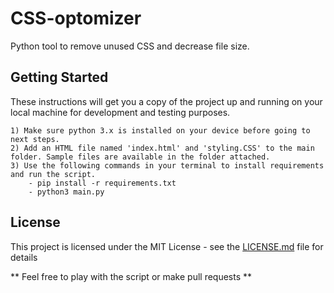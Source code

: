 # CSS-optomizer
Python tool to remove unused CSS and decrease file size.

## Getting Started

These instructions will get you a copy of the project up and running on your local machine for development and testing purposes.

```
1) Make sure python 3.x is installed on your device before going to next steps.
2) Add an HTML file named 'index.html' and 'styling.CSS' to the main folder. Sample files are available in the folder attached. 
3) Use the following commands in your terminal to install requirements and run the script.
    - pip install -r requirements.txt
    - python3 main.py
```

## License

This project is licensed under the MIT License - see the [LICENSE.md](LICENSE.md) file for details



** Feel free to play with the script or make pull requests **
